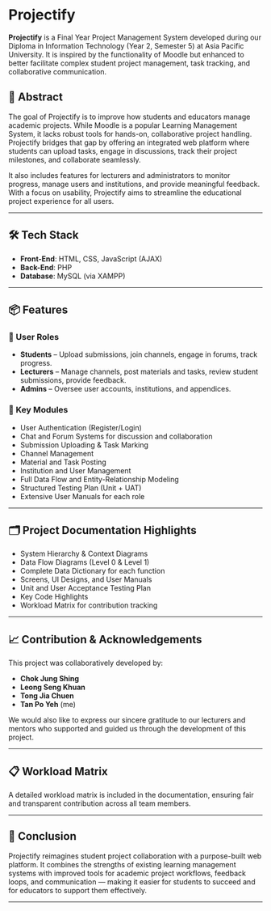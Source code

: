 # Projectify

**Projectify** is a Final Year Project Management System developed during our Diploma in Information Technology (Year 2, Semester 5) at Asia Pacific University. It is inspired by the functionality of Moodle but enhanced to better facilitate complex student project management, task tracking, and collaborative communication.

## 🧠 Abstract

The goal of Projectify is to improve how students and educators manage academic projects. While Moodle is a popular Learning Management System, it lacks robust tools for hands-on, collaborative project handling. Projectify bridges that gap by offering an integrated web platform where students can upload tasks, engage in discussions, track their project milestones, and collaborate seamlessly.

It also includes features for lecturers and administrators to monitor progress, manage users and institutions, and provide meaningful feedback. With a focus on usability, Projectify aims to streamline the educational project experience for all users.

---

## 🛠️ Tech Stack

- **Front-End**: HTML, CSS, JavaScript (AJAX)
- **Back-End**: PHP
- **Database**: MySQL (via XAMPP)

---

## 📦 Features

### 👥 User Roles
- **Students** – Upload submissions, join channels, engage in forums, track progress.
- **Lecturers** – Manage channels, post materials and tasks, review student submissions, provide feedback.
- **Admins** – Oversee user accounts, institutions, and appendices.

### 💬 Key Modules
- User Authentication (Register/Login)
- Chat and Forum Systems for discussion and collaboration
- Submission Uploading & Task Marking
- Channel Management
- Material and Task Posting
- Institution and User Management
- Full Data Flow and Entity-Relationship Modeling
- Structured Testing Plan (Unit + UAT)
- Extensive User Manuals for each role

---

## 🗂️ Project Documentation Highlights

- System Hierarchy & Context Diagrams
- Data Flow Diagrams (Level 0 & Level 1)
- Complete Data Dictionary for each function
- Screens, UI Designs, and User Manuals
- Unit and User Acceptance Testing Plan
- Key Code Highlights
- Workload Matrix for contribution tracking

---

## 📈 Contribution & Acknowledgements

This project was collaboratively developed by:

- **Chok Jung Shing**
- **Leong Seng Khuan**
- **Tong Jia Chuen**
- **Tan Po Yeh** (me)

We would also like to express our sincere gratitude to our lecturers and mentors who supported and guided us through the development of this project.

---

## 📋 Workload Matrix

A detailed workload matrix is included in the documentation, ensuring fair and transparent contribution across all team members.

---

## 🎯 Conclusion

Projectify reimagines student project collaboration with a purpose-built web platform. It combines the strengths of existing learning management systems with improved tools for academic project workflows, feedback loops, and communication — making it easier for students to succeed and for educators to support them effectively.

---

